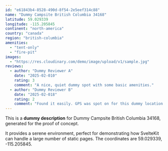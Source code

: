 ```yaml
---
id: "e61843b4-8528-490d-8f54-2e5eef314c88"
name: "Dummy Campsite British Columbia 34168"
latitude: 59.029339
longitude: -115.205845
continent: "north-america"
country: "canada"
region: "british-columbia"
amenities:
  - "tent-only"
  - "fire-pit"
images:
  - "https://res.cloudinary.com/demo/image/upload/v1/sample.jpg"
reviews:
  - author: "Dummy Reviewer A"
    date: "2025-02-010"
    rating: 3
    comment: "A nice, quiet dummy spot with some basic amenities."
  - author: "Dummy Reviewer B"
    date: "2025-02-018"
    rating: 2
    comment: "Found it easily. GPS was spot on for this dummy location."
---
```


This is a **dummy description** for Dummy Campsite British Columbia 34168, generated for the proof of concept.

It provides a serene environment, perfect for demonstrating how SvelteKit can handle a large number of static pages. The coordinates are 59.029339, -115.205845.
